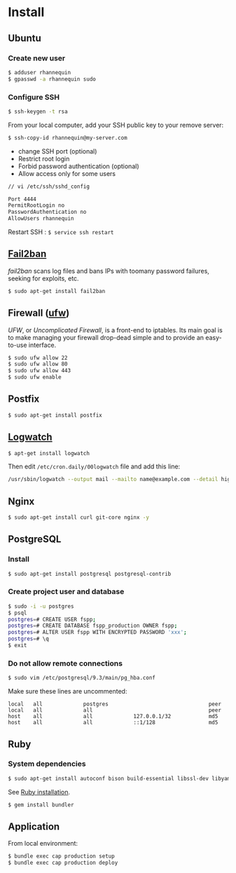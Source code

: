 # Install

## Ubuntu

### Create new user

```sh
$ adduser rhannequin
$ gpasswd -a rhannequin sudo
```

### Configure SSH

```sh
$ ssh-keygen -t rsa
```

From your local computer, add your SSH public key to your remove server:

```sh
$ ssh-copy-id rhannequin@my-server.com
```

* change SSH port (optional)
* Restrict root login
* Forbid password authentication (optional)
* Allow access only for some users

```sh
// vi /etc/ssh/sshd_config

Port 4444
PermitRootLogin no
PasswordAuthentication no
AllowUsers rhannequin
```

Restart SSH : `$ service ssh restart`


## [Fail2ban](http://doc.ubuntu-fr.org/fail2ban)

*fail2ban* scans log files and bans IPs with toomany password failures, seeking for exploits, etc.

```sh
$ sudo apt-get install fail2ban
```


## Firewall ([ufw](http://doc.ubuntu-fr.org/ufw))

*UFW*, or *Uncomplicated Firewall*, is a front-end to iptables. Its main goal is to make managing your firewall drop-dead simple and to provide an easy-to-use interface.

```sh
$ sudo ufw allow 22
$ sudo ufw allow 80
$ sudo ufw allow 443
$ sudo ufw enable
```


## Postfix

```sh
$ sudo apt-get install postfix
```


## [Logwatch](http://doc.ubuntu-fr.org/logwatch)

```sh
$ apt-get install logwatch
```

Then edit `/etc/cron.daily/00logwatch` file and add this line:

```sh
/usr/sbin/logwatch --output mail --mailto name@example.com --detail high
```


## Nginx

```sh
$ sudo apt-get install curl git-core nginx -y
```


## PostgreSQL

### Install

```sh
$ sudo apt-get install postgresql postgresql-contrib
```

### Create project user and database

```sh
$ sudo -i -u postgres
$ psql
postgres=# CREATE USER fspp;
postgres=# CREATE DATABASE fspp_production OWNER fspp;
postgres=# ALTER USER fspp WITH ENCRYPTED PASSWORD 'xxx';
postgres=# \q
$ exit
```

### Do not allow remote connections

```sh
$ sudo vim /etc/postgresql/9.3/main/pg_hba.conf
```

Make sure these lines are uncommented:

```
local   all             postgres                                peer
local   all             all                                     peer
host    all             all             127.0.0.1/32            md5
host    all             all             ::1/128                 md5
```


## Ruby

### System dependencies

```sh
$ sudo apt-get install autoconf bison build-essential libssl-dev libyaml-dev libreadline6-dev zlib1g-dev libncurses5-dev libffi-dev libgdbm3 libgdbm-dev g++ libsqlite3-dev libpq-dev
```

See [Ruby installation](https://github.com/rhannequin/upgrade-ubuntu#ruby).

```sh
$ gem install bundler
```


## Application

From local environment:

```sh
$ bundle exec cap production setup
$ bundle exec cap production deploy
```
